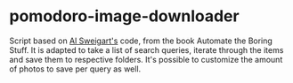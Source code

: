 # pomodoro-image-downloader

Script based on [Al Sweigart's](https://josealermaiii.github.io/python-tutorials/_modules/AutomateTheBoringStuff/Ch11/Projects/P2_imageDownloader.html#main) code, from the book Automate the Boring Stuff.
It is adapted to take a list of search queries, iterate through the items and save them to respective folders.
It's possible to customize the amount of photos to save per query as well.